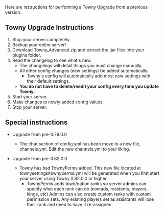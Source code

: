 Here are instructions for performing a Towny Upgrade from a previous version:

## Towny Upgrade Instructions

1. Stop your server completely.
2. Backup your entire server!
3. Download Towny_Advanced.zip and extract the .jar files into your plugins folder.
4. Read the changelog to see what's new. 
    * The changelogs will detail things you must change manually.
    * All other config changes (new settings) be added automatically.
      * Towny's config will automatically add most new settings with their default settings.
    * **You do not have to delete/reedit your config every time you update Towny.**
5. Start your server.
6. Make changes to newly added config values.
7. Stop your server.

## Special instructions
* Upgrade from pre-0.79.0.0
  * The chat section of config.yml has been move to a new file, channels.yml. Edit the new channels.yml to your liking.

* Upgrade from pre-0.82.0.0
  * Towny has had TownyPerms added. This new file located at townysettings\townyperms.yml will be generated when you first start your server using Towny 0.82.0.0 or higher.
    * TownyPerms adds town/nation ranks so server admins can specify what each rank can do (nomads, residents, mayors, kings, etc) Admins can also create custom ranks with custom permission sets. Any existing players set as assistants will lose their rank and need to have it re-assigned.

